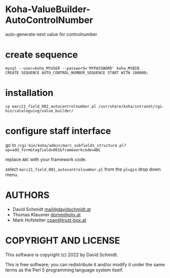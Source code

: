 # Koha-ValueBuilder-AutoControlNumber
auto-generate next value for controlnumber

# create sequence
```
mysql --user=koha_MYUSER --password='MYPASSWORD' koha_MYBIB
CREATE SEQUENCE AUTO_CONTROL_NUMBER_SEQUENCE START WITH 100000;
```

# installation
```
cp marc21_field_001_autocontrolnumber.pl /usr/share/koha/intranet/cgi-bin/cataloguing/value_builder/
```

# configure staff interface
go to `/cgi-bin/koha/admin/marc_subfields_structure.pl?op=add_form&tagfield=001&frameworkcode=ABC`

replace `ABC`  with your framework code.

select `marc21_field_001_autocontrolnumber.pl` from the `plugin` drop down menu.

# AUTHORS

- David Schmidt <mail@davidschmidt.at>
- Thomas Klausner <domm@plix.at>
- Mark Hofstetter <cpan@trust-box.at>

# COPYRIGHT AND LICENSE

This software is copyright (c) 2022 by David Schmidt.

This is free software; you can redistribute it and/or modify it under
the same terms as the Perl 5 programming language system itself.
